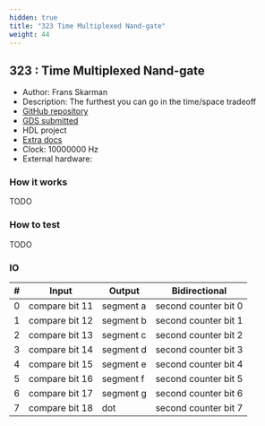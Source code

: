 ```yaml
---
hidden: true
title: "323 Time Multiplexed Nand-gate"
weight: 44
---
```


## 323 : Time Multiplexed Nand-gate

* Author: Frans Skarman
* Description: The furthest you can go in the time/space tradeoff
* [GitHub repository](https://github.com/TheZoq2/tt04-time-multiplexed-nand-gate)
* [GDS submitted](https://github.com/TheZoq2/tt04-time-multiplexed-nand-gate/actions/runs/6120978756)
* HDL project
* [Extra docs]()
* Clock: 10000000 Hz
* External hardware: 



### How it works

TODO


### How to test

TODO


### IO

| # | Input        | Output       | Bidirectional      |
|---|--------------|--------------| -------------------|
| 0 | compare bit 11  | segment a | second counter bit 0 |
| 1 | compare bit 12  | segment b | second counter bit 1 |
| 2 | compare bit 13  | segment c | second counter bit 2 |
| 3 | compare bit 14  | segment d | second counter bit 3 |
| 4 | compare bit 15  | segment e | second counter bit 4 |
| 5 | compare bit 16  | segment f | second counter bit 5 |
| 6 | compare bit 17  | segment g | second counter bit 6 |
| 7 | compare bit 18  | dot | second counter bit 7 |
